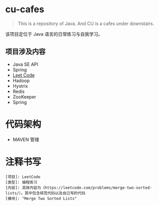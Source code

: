 # cu-cafes
> This is a repository of Java. And CU is a cafes under downstairs.

该项目定位于 Java 语言的日常练习与自我学习。

## 项目涉及内容
- Java SE API
- Spring
- [Leet Code](https://leetcode-cn.com/problemset/algorithms/)
- Hadoop
- Hystrix
- Redis
- ZooKeeper
- Spring

# 代码架构
- MAVEN 管理

# 注释书写
```
[项目]: LeetCode
[类型]: 编程练习
[内容]: 具体内容为（https://leetcode.com/problems/merge-two-sorted-lists/）。其中包含规范代码以及自己写的代码
[模块]: "Merge Two Sorted Lists"
```
